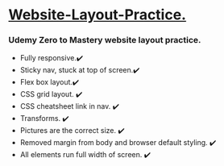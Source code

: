 <h1><ins> Website-Layout-Practice.</ins></h1>

<h3>Udemy Zero to Mastery website layout practice.</h3>

<ul>
  <li>Fully responsive.✔️</li>
  <li>Sticky nav, stuck at top of screen.✔️</li>
  <li>Flex box layout.✔️</li>
  <li>CSS grid layout. ✔️</li>
  <li>CSS cheatsheet link in nav. ✔️</li>
  <li>Transforms. ✔️ </li>
  <li>Pictures are the correct size. ✔️</li>
  <li>Removed margin from body and browser default styling. ✔️ </li>
  <li>All elements run full width of screen. ✔️ </li>
</ul>
